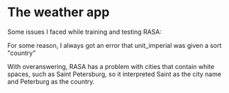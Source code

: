 # The weather app

Some issues I faced while training and testing RASA:

For some reason, I always got an error that unit_imperial was given a sort "country"

With overanswering, RASA has a problem with cities that contain white spaces, such as Saint Petersburg, so it interpreted Saint as the city name and Peterburg as the country.
